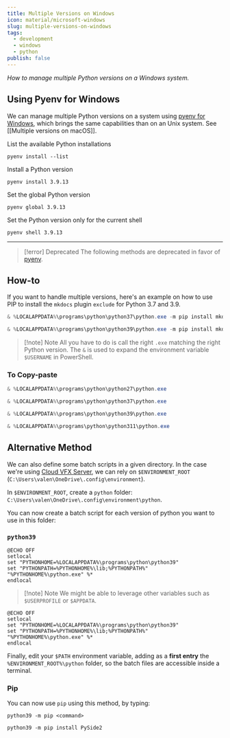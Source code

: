 ```yaml
---
title: Multiple Versions on Windows
icon: material/microsoft-windows
slug: multiple-versions-on-windows
tags:
  - development
  - windows
  - python
publish: false
---
```


_How to manage multiple Python versions on a Windows system._

## Using Pyenv for Windows

We can manage multiple Python versions on a system using [pyenv for Windows](https://github.com/pyenv-win/pyenv-win), which brings the same capabilities than on an Unix system. See [[Multiple versions on macOS]].

List the available Python installations

```shell 
pyenv install --list
```

Install a Python version

```shell
pyenv install 3.9.13
```

Set the global Python version

```shell
pyenv global 3.9.13
```

Set the Python version only for the current shell

```shell
pyenv shell 3.9.13
```

---

> [!error] Deprecated
> The following methods are deprecated in favor of [pyenv](#Using%20Pyenv%20for%20Windows).

## How-to

If you want to handle multiple versions, here's an example on how to use PIP to install the `mkdocs` plugin `exclude` for Python 3.7 and 3.9.

```powershell
& %LOCALAPPDATA%\programs\python\python37\python.exe -m pip install mkdocs-exclude
```

```powershell
& %LOCALAPPDATA%\programs\python\python39\python.exe -m pip install mkdocs-exclude
```

> [!note] Note
>  All you have to do is call the right `.exe` matching the right Python version.
>  The `&` is used to expand the environment variable `$USERNAME` in PowerShell.

### To Copy-paste

```powershell
& %LOCALAPPDATA%\programs\python\python27\python.exe
```

```powershell
& %LOCALAPPDATA%\programs\python\python37\python.exe
```

```powershell
& %LOCALAPPDATA%\programs\python\python39\python.exe
```

```powershell
& %LOCALAPPDATA%\programs\python\python311\python.exe
```

## Alternative Method

We can also define some batch scripts in a given directory. In the case we're using [Cloud VFX Server](https://github.com/healkeiser/cloud_vfx_server), we can rely on `$ENVIRONMENT_ROOT` (`C:\Users\valen\OneDrive\.config\environment`).

In `$ENVIRONMENT_ROOT`, create a `python` folder: `C:\Users\valen\OneDrive\.config\environment\python`.

You can now create a batch script for each version of python you want to use in this folder:

### `python39`

```batch
@ECHO OFF
setlocal
set "PYTHONHOME=%LOCALAPPDATA%\programs\python\python39"
set "PYTHONPATH=%PYTHONHOME%\lib;%PYTHONPATH%"
"%PYTHONHOME%\python.exe" %*
endlocal
```

> [!note] Note
>  We might be able to leverage other variables such as `$USERPROFILE` or `$APPDATA`.

```batch
@ECHO OFF
setlocal
set "PYTHONHOME=%LOCALAPPDATA%\programs\python\python39"
set "PYTHONPATH=%PYTHONHOME%\lib;%PYTHONPATH%"
"%PYTHONHOME%\python.exe" %*
endlocal
```

Finally, edit your `$PATH` environment variable, adding as a **first entry** the `%ENVIRONMENT_ROOT%\python` folder, so the batch files are accessible inside a terminal.

### Pip

You can now use `pip` using this method, by typing:

```shell
python39 -m pip <command>
```

```shell
python39 -m pip install PySide2
```



